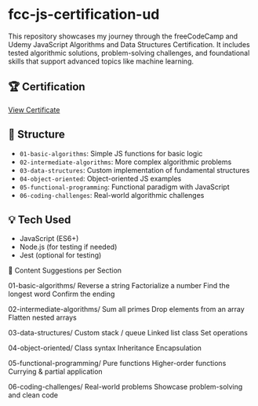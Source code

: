 # fcc-js-certification-ud
This repository showcases my journey through the freeCodeCamp and Udemy JavaScript Algorithms and Data Structures Certification. It includes tested algorithmic solutions, problem-solving challenges, and foundational skills that support advanced topics like machine learning.


## 🏆 Certification
[View Certificate](https://freecodecamp.org/certification/fcc76620103-f294-45d4-aa2b-1f1517f400f5/javascript-algorithms-and-data-structures-v8)

## 📂 Structure
- `01-basic-algorithms`: Simple JS functions for basic logic
- `02-intermediate-algorithms`: More complex algorithmic problems
- `03-data-structures`: Custom implementation of fundamental structures
- `04-object-oriented`: Object-oriented JS examples
- `05-functional-programming`: Functional paradigm with JavaScript
- `06-coding-challenges`: Real-world algorithmic challenges

## 💡 Tech Used
- JavaScript (ES6+)
- Node.js (for testing if needed)
- Jest (optional for testing)

🧠 Content Suggestions per Section

01-basic-algorithms/
Reverse a string
Factorialize a number
Find the longest word
Confirm the ending

02-intermediate-algorithms/
Sum all primes
Drop elements from an array
Flatten nested arrays

03-data-structures/
Custom stack / queue
Linked list class
Set operations

04-object-oriented/
Class syntax
Inheritance
Encapsulation

05-functional-programming/
Pure functions
Higher-order functions
Currying & partial application

06-coding-challenges/
Real-world problems
Showcase problem-solving and clean code